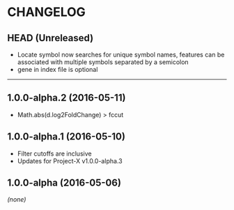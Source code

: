 CHANGELOG
=========

## HEAD (Unreleased)
* Locate symbol now searches for unique symbol names, features can be associated with multiple symbols separated by a semicolon
* gene in index file is optional

--------------------

## 1.0.0-alpha.2 (2016-05-11)
* Math.abs(d.log2FoldChange) > fccut

## 1.0.0-alpha.1 (2016-05-10)
* Filter cutoffs are inclusive
* Updates for Project-X v1.0.0-alpha.3

## 1.0.0-alpha (2016-05-06)
_(none)_
